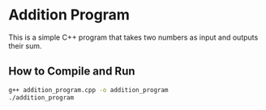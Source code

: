 # Addition Program

This is a simple C++ program that takes two numbers as input and outputs their sum.

## How to Compile and Run

```bash
g++ addition_program.cpp -o addition_program
./addition_program
